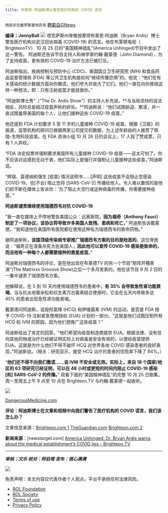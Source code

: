 ```yaml
---
title: 布莱恩·阿迪斯博士警告医疗机构的 COVID 谎言
---
```

`西班牙巴塞罗那喜悦农场` [轉載自GNews](https://gnews.org/zh-hans/1627983/)

**编译：JennyBall**
![](https://assets.gnews.org/wp-content/uploads/2021/10/tempsnip99.png)
德克萨斯州脊椎按摩师布莱恩·阿迪斯（Bryan Ardis）博士警告医疗机构对武汉冠状病毒 (COVID-19) 的谎言。他在布莱顿电视（ BrighteonTV） 10 月 25 日的“美国精神错乱”(America Unhinged)节目中发出了这一警告。 阿迪斯还告诉节目主持人和神学家约翰·戴蒙德（John Diamond），为了支持疫苗，更有效的 COVID-19 治疗方法已被打压。

阿迪斯指出，疾病控制与预防中心 (CDC)、美国国立卫生研究院 (NIH) 和食品药品监督管理局 (FDA) 等公共卫生机构是如何“继续传播恐惧”的。他说：“他们在有关感染的统计数据方面向你撒谎，他们夸大并放大了它们。他们一直在向你推销这样一种想法，即：只有注射疫苗才能拯救你。”

“阿迪斯博士秀”（“The Dr. Ardis Show”）的主持人补充说，**与当局坚持的说法相反，风险总是超过疫苗声称的好处。**阿迪斯说：“他们试图胁迫、欺凌，并一直试图羞辱美国的每个人，让他们接种这些 COVID-19 疫苗。”

他还提到 FDA 计划要求 5 至 11 岁的儿童接种 COVID-19 疫苗。根据《卫报》的报道，监管机构的顾问已根据两家公司提交的数据，为上述年龄段的人推荐了辉瑞-生物科技疫苗。在 FDA 咨询小组 10 月 26 日的会议上，17 人投了赞成票，只有 1 人弃权。

“FDA 决定投票并强制要求美国所有儿童接种 COVID-19 疫苗——这太可怕了。你不应该对这感到无动于衷，他们实际上是强行并强制让儿童接种这些疫苗，”阿迪斯说。

“辉瑞、莫德纳和强生 [疫苗] 情况说明书……[声明] 这些疫苗不会阻止您感染 COVID-19，也[不会] 阻止您将 [SARS-CoV-2] 传播给他人。令人难以置信的是他们却不断在媒体上告诉你：‘为了阻止大流行或这种病毒的传播，你需要接种疫苗。’”

**阿迪斯谴责继续使用瑞德西韦对抗 COVID-19**

“我一直在媒体上不停地警告美国公众：远离医院，**因为福奇（Anthony Fauci）制定了一项协议，该协议将导致许多美国人致残、患病和死亡，**” 阿迪斯告诉戴蒙德，“我知道他在美国所有医院都在使用这种名为瑞德西韦的致命药物。”

据阿迪斯称，**该国顶级传染病专家推广瑞德西韦方案的目的是险恶的**。这位脊医说：“福奇正在准备杀死大批美国人，**因此他可以宣传 COVID-19 感染是致命的，而且他有一种每个人都需要接种的救星疫苗**。”

阿迪斯对瑞德西韦的评论，是在他出现在布莱德TV 的另一个节目“矩阵开槽表演”(The Matrixxx Grooove Show)之后一个多月发表的。他在该节目 9 月 2 日的一集中谴责了瑞德西韦方案。

他解释说，在 5 到 10 天内使用瑞德西韦的患者中，**有 35% 会导致急性肾功能衰竭**。当与抗炎地塞米松和抗生素万古霉素结合使用时，它会在五天内导致多达 45% 的患者出现急性肾功能衰竭。

戴蒙德问阿迪斯，诋毁羟氯喹 (HCQ) 和伊维菌素 (IVM) 的运动，是否是 FDA 授予 COVID-19 注射紧急使用授权 (EUA) 计划的一部分。“这就是他们试图压制所有 HCQ 和 IVM 的原因，因为他们想推广这些疫苗？”

阿迪斯给出了肯定的回答。“他们希望向疫苗制造商提供 EUA。根据法律，没有任何其他药物或治疗已经被证明实际上对病毒是安全有效的，以便给疫苗提供 EUA。这就是为什么他们不得不破坏 HCQ 对世界各地 COVID 感染患者的良好表现，”阿迪斯说。（相关：研究显示，接受 HCQ 治疗的患者的住院率下降了 84%。）

“**他们还不得不向我们撒谎……说 IVM 不安全或无效。实际上，来自 18 个国家/地区的 63 项研究已经证明，可以在 48 小时或更短的时间内阻止 COVID-19 感染 [和] SARS-CoV-2 的传播。**” 观看下面的“美国精神错乱”的完整 10 月 25 日剧集。周一至周五上午 9 点至 10 点在 Brighteon.TV 与约翰·戴蒙德一起收听。

![](https://assets.gnews.org/wp-content/uploads/2021/10/tempsnip100.png)

[DangerousMedicine.com](https://dangerousmedicine.com/)

**评论：阿迪斯博士在文章和视频中向我们警告了医疗机构的 COVID 谎言，我们该怎么办？**

文章信息来源：[Brighteon.com 1](https://www.brighteon.com/75d1eb9d-0cc8-4a2e-81ad-e05a41ca7295)
 [TheGuardian.com](https://www.theguardian.com/business/2021/oct/26/covid-vaccine-children-pfizer-fda-kids-debate-latest-)
 [Brighteon.com 2](https://www.brighteon.com/e36e0fc0-cde3-4fbe-b5f1-069f69f1353b)

**新闻来源**：[newstarget.com] [America Unhinged: Dr. Bryan Ardis warns about the medical establishment’s COVID lies – Brighteon.TV](https://www.newstarget.com/2021-10-28-ardis-warns-about-medical-establishment-covid-lies.html)

* * *

***审核：文乐
校对：阿伯塔
发布：信心满满***

![](https://assets.gnews.org/wp-content/uploads/2021/10/GNEWS_CH.-1-3-2.jpeg)



 

免责声明：本文内容仅代表作者个人观点，平台不承担任何法律风险。

- [ROL Foundation](https://rolfoundation.org/)
- [ROL Society](https://rolsociety.org/)
- [Terms of use](https://gnews.org/terms-of-use-3/)
- [Privacy Policy](https://gnews.org/privacy-policy/)
